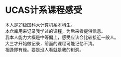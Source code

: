 # UCAS计系课程感受
本人是21级国科大计算机系本科生。  
本仓库用来记录我学过的课程，为后来者提供信息。  
我本人能力大概是中等偏上，感受应该会比较接近一般人。  
大三才开始做记录，前面的课程可能记忆不清。  
相逢即有缘。要是没人看就是我的树洞。  